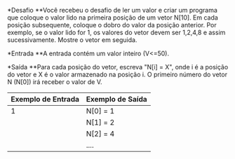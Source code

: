 *Desafio
**Você recebeu o desafio de ler um valor e criar um programa que coloque o valor lido na primeira posição de um vetor N[10]. Em cada posição subsequente, coloque o dobro do valor da posição anterior. Por exemplo, se o valor lido for 1, os valores do vetor devem ser 1,2,4,8 e assim sucessivamente. Mostre o vetor em seguida.

*Entrada
**A entrada contém um valor inteiro (V<=50).

*Saída
**Para cada posição do vetor, escreva "N[i] = X", onde i é a posição do vetor e X é o valor armazenado na posição i. O primeiro número do vetor N (N[0]) irá receber o valor de V.


| Exemplo de Entrada  | Exemplo de Saída |
| ------------------- | ---------------- |
| 1                   |  N[0] = 1        |
|                     |  N[1] = 2        |
|                     |  N[2] = 4        |
|                     |  ....            |



